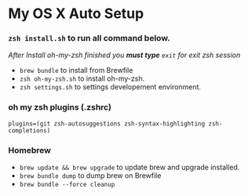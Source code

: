 # My OS X Auto Setup

### `zsh install.sh` to run all command below.

_*After Install oh-my-zsh finished you **must type** `exit` for exit zsh session*_

- `brew bundle` to install from Brewfile
- `zsh oh-my-zsh.sh` to install oh-my-zsh.
- `zsh settings.sh` to settings developement environment.

### oh my zsh plugins (.zshrc)

`plugins=(git zsh-autosuggestions zsh-syntax-highlighting zsh-completions)`

### Homebrew

- `brew update && brew upgrade` to update brew and upgrade installed.
- `brew bundle dump` to dump brew on Brewfile
- `brew bundle --force cleanup`
